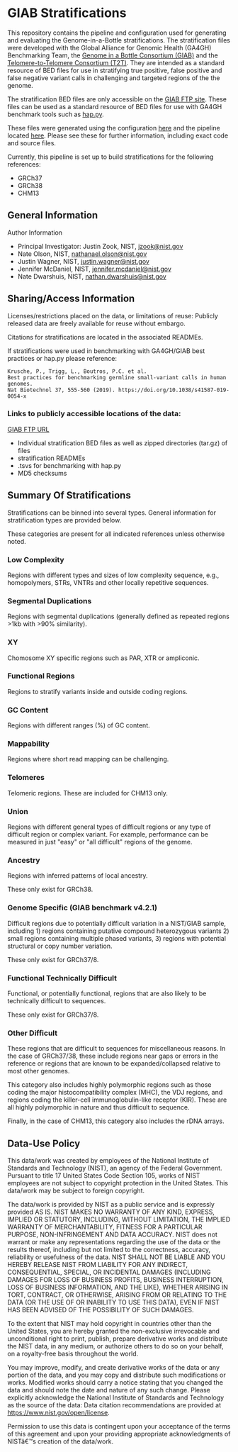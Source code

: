 # GIAB Stratifications

This repository contains the pipeline and configuration used for generating and
evaluating the Genome-in-a-Bottle stratifications. The stratification files were
developed with the Global Alliance for Genomic Health (GA4GH) Benchmarking Team,
the [Genome in a Bottle Consortium
(GIAB)](https://www.nist.gov/programs-projects/genome-bottle) and the
[Telomere-to-Telomere Consortium
(T2T)](https://sites.google.com/ucsc.edu/t2tworkinggroup). They are intended as
a standard resource of BED files for use in stratifying true positive, false
positive and false negative variant calls in challenging and targeted regions of
the the genome.

The stratification BED files are only accessible on the [GIAB FTP
site](https://ftp-trace.ncbi.nlm.nih.gov/ReferenceSamples/giab/release/genome-stratifications/).
These files can be used as a standard resource of BED files for use with GA4GH
benchmark tools such as [hap.py](https://github.com/Illumina/hap.py).

These files were generated using the configuration
[here](https://github.com/ndwarshuis/giab-stratifications) and the pipeline
located [here](https://github.com/ndwarshuis/giab-strats-smk). Please see these
for further information, including exact code and source files.

Currently, this pipeline is set up to build stratifications for the following
references:
* GRCh37
* GRCh38
* CHM13

## General Information

Author Information
- Principal Investigator: Justin Zook, NIST, jzook@nist.gov
- Nate Olson, NIST, nathanael.olson@nist.gov
- Justin Wagner, NIST, justin.wagner@nist.gov
- Jennifer McDaniel, NIST, jennifer.mcdaniel@nist.gov
- Nate Dwarshuis, NIST, nathan.dwarshuis@nist.gov

## Sharing/Access Information

Licenses/restrictions placed on the data, or limitations of reuse:
Publicly released data are freely available for reuse without embargo.

Citations for stratifications are located in the associated READMEs.

If stratifications were used in benchmarking with GA4GH/GIAB best practices or
hap.py please reference:

	Krusche, P., Trigg, L., Boutros, P.C. et al. 
	Best practices for benchmarking germline small-variant calls in human genomes. 
	Nat Biotechnol 37, 555-560 (2019). https://doi.org/10.1038/s41587-019-0054-x
    
### Links to publicly accessible locations of the data:

[GIAB FTP URL](https://ftp://ftp-trace.ncbi.nlm.nih.gov/ReferenceSamples/giab/release/genome-stratifications/)
- Individual stratification BED files as well as zipped directories (tar.gz) of files
- stratification READMEs
- .tsvs for benchmarking with hap.py
- MD5 checksums

## Summary Of Stratifications

Stratifications can be binned into several types. General information for
stratification types are provided below.

These categories are present for all indicated references unless otherwise
noted.

### Low Complexity

Regions with different types and sizes of low complexity sequence, e.g.,
homopolymers, STRs, VNTRs and other locally repetitive sequences.

### Segmental Duplications

Regions with segmental duplications (generally defined as repeated regions >1kb
with >90% similarity).

### XY

Chomosome XY specific regions such as PAR, XTR or ampliconic.

### Functional Regions

Regions to stratify variants inside and outside coding regions.

### GC Content

Regions with different ranges (%) of GC content.

### Mappability

Regions where short read mapping can be challenging.

### Telomeres

Telomeric regions. These are included for CHM13 only.

### Union

Regions with different general types of difficult regions or any type of
difficult region or complex variant. For example, performance can be measured in
just "easy" or "all difficult" regions of the genome.

### Ancestry

Regions with inferred patterns of local ancestry.

These only exist for GRCh38.

### Genome Specific (GIAB benchmark v4.2.1)

Difficult regions due to potentially difficult variation in a NIST/GIAB sample,
including 1) regions containing putative compound heterozygous variants 2) small
regions containing multiple phased variants, 3) regions with potential
structural or copy number variation.

These only exist for GRCh37/8.

### Functional Technically Difficult

Functional, or potentially functional, regions that are also likely to be
technically difficult to sequences.

These only exist for GRCh37/8.

### Other Difficult

These regions that are difficult to sequences for miscellaneous reasons. In the
case of GRCh37/38, these include regions near gaps or errors in the reference or
regions that are known to be expanded/collapsed relative to most other genomes.

This category also includes highly polymorphic regions such as those coding the
major histocompatibility complex (MHC), the VDJ regions, and regions coding the
killer-cell immunoglobulin-like receptor (KIR). These are all highly polymorphic
in nature and thus difficult to sequence.

Finally, in the case of CHM13, this category also includes the rDNA arrays.

## Data-Use Policy 

This data/work was created by employees of the National Institute of Standards
and Technology (NIST), an agency of the Federal Government. Pursuant to title 17
United States Code Section 105, works of NIST employees are not subject to
copyright protection in the United States. This data/work may be subject to
foreign copyright.

The data/work is provided by NIST as a public service and is expressly provided
AS IS. NIST MAKES NO WARRANTY OF ANY KIND, EXPRESS, IMPLIED OR
STATUTORY, INCLUDING, WITHOUT LIMITATION, THE IMPLIED WARRANTY OF
MERCHANTABILITY, FITNESS FOR A PARTICULAR PURPOSE, NON-INFRINGEMENT AND DATA
ACCURACY. NIST does not warrant or make any representations regarding the use of
the data or the results thereof, including but not limited to the correctness,
accuracy, reliability or usefulness of the data. NIST SHALL NOT BE LIABLE AND
YOU HEREBY RELEASE NIST FROM LIABILITY FOR ANY INDIRECT, CONSEQUENTIAL, SPECIAL,
OR INCIDENTAL DAMAGES (INCLUDING DAMAGES FOR LOSS OF BUSINESS PROFITS, BUSINESS
INTERRUPTION, LOSS OF BUSINESS INFORMATION, AND THE LIKE), WHETHER ARISING IN
TORT, CONTRACT, OR OTHERWISE, ARISING FROM OR RELATING TO THE DATA (OR THE USE
OF OR INABILITY TO USE THIS DATA), EVEN IF NIST HAS BEEN ADVISED OF THE
POSSIBILITY OF SUCH DAMAGES.

To the extent that NIST may hold copyright in countries other than the United
States, you are hereby granted the non-exclusive irrevocable and unconditional
right to print, publish, prepare derivative works and distribute the NIST data,
in any medium, or authorize others to do so on your behalf, on a royalty-free
basis throughout the world.

You may improve, modify, and create derivative works of the data or any portion
of the data, and you may copy and distribute such modifications or works.
Modified works should carry a notice stating that you changed the data and
should note the date and nature of any such change. Please explicitly
acknowledge the National Institute of Standards and Technology as the source of
the data: Data citation recommendations are provided at
https://www.nist.gov/open/license.

Permission to use this data is contingent upon your acceptance of the terms of
this agreement and upon your providing appropriate acknowledgments of NISTâ€™s
creation of the data/work.
